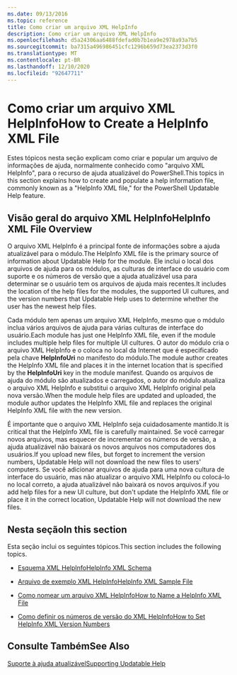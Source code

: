 ```yaml
---
ms.date: 09/13/2016
ms.topic: reference
title: Como criar um arquivo XML HelpInfo
description: Como criar um arquivo XML HelpInfo
ms.openlocfilehash: d5a24306aa6488fdefad0b7b1ea9e2978a93a7b5
ms.sourcegitcommit: ba7315a496986451cfc1296b659d73ea2373d3f0
ms.translationtype: MT
ms.contentlocale: pt-BR
ms.lasthandoff: 12/10/2020
ms.locfileid: "92647711"
---
```

# <a name="how-to-create-a-helpinfo-xml-file"></a><span data-ttu-id="738e6-103">Como criar um arquivo XML HelpInfo</span><span class="sxs-lookup"><span data-stu-id="738e6-103">How to Create a HelpInfo XML File</span></span>

<span data-ttu-id="738e6-104">Estes tópicos nesta seção explicam como criar e popular um arquivo de informações de ajuda, normalmente conhecido como "arquivo XML HelpInfo", para o recurso de ajuda atualizável do PowerShell.</span><span class="sxs-lookup"><span data-stu-id="738e6-104">This topics in this section explains how to create and populate a help information file, commonly known as a "HelpInfo XML file," for the PowerShell Updatable Help feature.</span></span>

## <a name="helpinfo-xml-file-overview"></a><span data-ttu-id="738e6-105">Visão geral do arquivo XML HelpInfo</span><span class="sxs-lookup"><span data-stu-id="738e6-105">HelpInfo XML File Overview</span></span>

<span data-ttu-id="738e6-106">O arquivo XML HelpInfo é a principal fonte de informações sobre a ajuda atualizável para o módulo.</span><span class="sxs-lookup"><span data-stu-id="738e6-106">The HelpInfo XML file is the primary source of information about Updatable Help for the module.</span></span> <span data-ttu-id="738e6-107">Ele inclui o local dos arquivos de ajuda para os módulos, as culturas de interface do usuário com suporte e os números de versão que a ajuda atualizável usa para determinar se o usuário tem os arquivos de ajuda mais recentes.</span><span class="sxs-lookup"><span data-stu-id="738e6-107">It includes the location of the help files for the modules, the supported UI cultures, and the version numbers that Updatable Help uses to determine whether the user has the newest help files.</span></span>

<span data-ttu-id="738e6-108">Cada módulo tem apenas um arquivo XML HelpInfo, mesmo que o módulo inclua vários arquivos de ajuda para várias culturas de interface do usuário.</span><span class="sxs-lookup"><span data-stu-id="738e6-108">Each module has just one HelpInfo XML file, even if the module includes multiple help files for multiple UI cultures.</span></span> <span data-ttu-id="738e6-109">O autor do módulo cria o arquivo XML HelpInfo e o coloca no local da Internet que é especificado pela chave **HelpInfoUri** no manifesto do módulo.</span><span class="sxs-lookup"><span data-stu-id="738e6-109">The module author creates the HelpInfo XML file and places it in the internet location that is specified by the **HelpInfoUri** key in the module manifest.</span></span> <span data-ttu-id="738e6-110">Quando os arquivos de ajuda do módulo são atualizados e carregados, o autor do módulo atualiza o arquivo XML HelpInfo e substitui o arquivo XML HelpInfo original pela nova versão.</span><span class="sxs-lookup"><span data-stu-id="738e6-110">When the module help files are updated and uploaded, the module author updates the HelpInfo XML file and replaces the original HelpInfo XML file with the new version.</span></span>

<span data-ttu-id="738e6-111">É importante que o arquivo XML HelpInfo seja cuidadosamente mantido.</span><span class="sxs-lookup"><span data-stu-id="738e6-111">It is critical that the HelpInfo XML file is carefully maintained.</span></span> <span data-ttu-id="738e6-112">Se você carregar novos arquivos, mas esquecer de incrementar os números de versão, a ajuda atualizável não baixará os novos arquivos nos computadores dos usuários.</span><span class="sxs-lookup"><span data-stu-id="738e6-112">If you upload new files, but forget to increment the version numbers, Updatable Help will not download the new files to users' computers.</span></span> <span data-ttu-id="738e6-113">Se você adicionar arquivos de ajuda para uma nova cultura de interface do usuário, mas não atualizar o arquivo XML HelpInfo ou colocá-lo no local correto, a ajuda atualizável não baixará os novos arquivos.</span><span class="sxs-lookup"><span data-stu-id="738e6-113">if you add help files for a new UI culture, but don't update the HelpInfo XML file or place it in the correct location, Updatable Help will not download the new files.</span></span>

## <a name="in-this-section"></a><span data-ttu-id="738e6-114">Nesta seção</span><span class="sxs-lookup"><span data-stu-id="738e6-114">In this section</span></span>

<span data-ttu-id="738e6-115">Esta seção inclui os seguintes tópicos.</span><span class="sxs-lookup"><span data-stu-id="738e6-115">This section includes the following topics.</span></span>

- [<span data-ttu-id="738e6-116">Esquema XML HelpInfo</span><span class="sxs-lookup"><span data-stu-id="738e6-116">HelpInfo XML Schema</span></span>](./helpinfo-xml-schema.md)

- [<span data-ttu-id="738e6-117">Arquivo de exemplo XML HelpInfo</span><span class="sxs-lookup"><span data-stu-id="738e6-117">HelpInfo XML Sample File</span></span>](./helpinfo-xml-sample-file.md)

- [<span data-ttu-id="738e6-118">Como nomear um arquivo XML HelpInfo</span><span class="sxs-lookup"><span data-stu-id="738e6-118">How to Name a HelpInfo XML File</span></span>](./how-to-name-a-helpinfo-xml-file.md)

- [<span data-ttu-id="738e6-119">Como definir os números de versão do XML HelpInfo</span><span class="sxs-lookup"><span data-stu-id="738e6-119">How to Set HelpInfo XML Version Numbers</span></span>](./how-to-set-helpinfo-xml-version-numbers.md)

## <a name="see-also"></a><span data-ttu-id="738e6-120">Consulte Também</span><span class="sxs-lookup"><span data-stu-id="738e6-120">See Also</span></span>

[<span data-ttu-id="738e6-121">Suporte à ajuda atualizável</span><span class="sxs-lookup"><span data-stu-id="738e6-121">Supporting Updatable Help</span></span>](./supporting-updatable-help.md)
